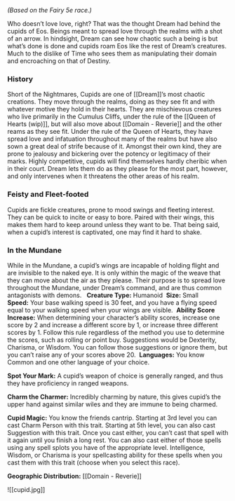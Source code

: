 *(Based on the Fairy 5e race.)*

Who doesn’t love love, right? That was the thought Dream had behind the cupids of Eos. Beings meant to spread love through the realms with a shot of an arrow. In hindsight, Dream can see how chaotic such a being is but what’s done is done and cupids roam Eos like the rest of Dream’s creatures. Much to the dislike of Time who sees them as manipulating their domain and encroaching on that of Destiny.

### History

Short of the Nightmares, Cupids are one of [[Dream]]’s most chaotic creations. They move through the realms, doing as they see fit and with whatever motive they hold in their hearts. They are mischievous creatures who live primarily in the Cumulus Cliffs, under the rule of the [[Queen of Hearts (wip)]], but will also move about [[Domain - Reverie]] and the other reams as they see fit. Under the rule of the Queen of Hearts, they have spread love and infatuation throughout many of the realms but have also sown a great deal of strife because of it. Amongst their own kind, they are prone to jealousy and bickering over the potency or legitimacy of their marks. Highly competitive, cupids will find themselves hardly cheribic when in their court. Dream lets them do as they please for the most part, however, and only intervenes when it threatens the other areas of his realm. 

### Feisty and Fleet-footed

Cupids are fickle creatures, prone to mood swings and fleeting interest. They can be quick to incite or easy to bore. Paired with their wings, this makes them hard to keep around unless they want to be. That being said, when a cupid’s interest is captivated, one may find it hard to shake.

### In the Mundane

While in the Mundane, a cupid’s wings are incapable of holding flight and are invisible to the naked eye. It is only within the magic of the weave that they can move about the air as they please. Their purpose is to spread love throughout the Mundane, under Dream’s command, and are thus common antagonists with demons.
 
**Creature Type:** Humanoid 
**Size:** Small 
**Speed:** Your base walking speed is 30 feet, and you have a flying speed equal to your walking speed when your wings are visible. 
**Ability Score Increase:** When determining your character’s ability scores, increase one score by 2 and increase a different score by 1, or increase three different scores by 1. Follow this rule regardless of the method you use to determine the scores, such as rolling or point buy. Suggestions would be Dexterity, Charisma, or Wisdom. You can follow those suggestions or ignore them, but you can’t raise any of your scores above 20. 
**Languages:** You know Common and one other language of your choice. 

**Spot Your Mark:** A cupid’s weapon of choice is generally ranged, and thus they have proficiency in ranged weapons. 

**Charm the Charmer:** Incredibly charming by nature, this gives cupid’s the upper hand against similar wiles and they are immune to being charmed. 

**Cupid Magic:** You know the friends cantrip. Starting at 3rd level you can cast Charm Person with this trait. Starting at 5th level, you can also cast Suggestion with this trait. Once you cast either, you can’t cast that spell with it again until you finish a long rest. You can also cast either of those spells using any spell splots you have of the appropriate level. Intelligence, Wisdom, or Charisma is your spellcasting ability for these spells when you cast them with this trait (choose when you select this race).

**Geographic Distribution:** [[Domain - Reverie]]

![[cupid.jpg]]